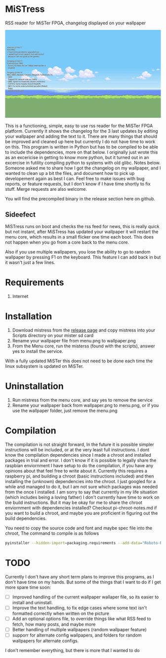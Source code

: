 # MiSTress
RSS reader for MiSTer FPGA, changelog displayed on your wallpaper

![](demo.png)

This is a functioning, simple, easy to use rss reader for the MiSTer FPGA platform. Currently it shows the changelog for the 3 last updates by editing your wallpaper and adding the text to it. There are many things that should be improved and cleaned up here but currently I do not have time to work on this. This program is written in Python but has to be compiled to be able to include the dependencies, more on that below. I originally just wrote this as an excericise in getting to know more python, but it turned out in an excercise in futility compiling python to systems with old glibc. Notes below. Someone asked me to share how I got the changelog on my wallpaper, and I wanted to clean up a bit the files, and document how to pick up developement again as best I can. Feel free to make issues with bug reports, or feature requests, but I don't know if I have time shortly to fix stuff. Merge requests are also welcome.

You will find the precompiled binary in the release section here on github.

## Sideefect

MiSTress runs on boot and checks the rss feed for news, this is really quick but not instant, after MiSTress has updated your wallpaper it will restart the menu core, which results in a small flicker one time each boot. This does not happen when you go from a core back to the menu core.

Also if you use multiple wallpapers, you lose the ability to go to random wallpaper by pressing F1 on the keyboard. This feature I can add back in but it wasn't just a few lines.

# Requirements

1. Internet

# Installation

1. Download mistress from the [release page](https://github.com/sigboe/MiSTress/releases/latest) and copy mistress into your Scripts directory on your mister sd card
2. Rename your wallpaper file from menu.png to wallpaper.png
3. From the Menu core, run the misterss (found with the scripts), answer yes to install the service. 

With a fully updated MiSTer this does not need to be done each time the linux subsystem is updated on MiSTer.

# Uninstallation

1. Run mistress from the menu core, and say yes to remove the service
2. Rename your wallpaper back from wallpaper.png to menu.png, or if you use the wallpaper folder, just remove the menu.png


# Compilation

The compilation is not straight forward, In the future it is possible simpler instructions will be included, or at the very least full instructions. I dont know the compilation dependencies since I made a chroot and installed packages in trial and error. I don't know if it is possible to legally share the raspbian enviornment I have setup to do the compilation, if you have any opinions about that feel free to write about it. Currently this requires a raspberry pi, and building a chroot (basic instructions included) and then installing the (unknown) dependencies into the chroot. I just googled for a while and managed to do it, but I am not sure which packages was needed from the once I installed.
I am sorry to say that currently in my life situation (which includes being a loving father) I don't currently have time to work on the build instructions. But it may be okay for me to share the chroot enviornment with dependencies installed? Checkout pi-chroot-notes.md if you want to build a chroot, and maybe you are proficient in figuring out the build dependencies.

You need to copy the source code and font and maybe spec file into the chroot, The command to compile is as follows

```bash
pyinstaller --hidden-import=packaging.requirements --add-data="Roboto-Regular.ttf:." --onefile --clean mistress.py
```

# TODO

Currently I don't have any short term plans to improve this programs, as I don't have time on my hands. But some of the things that I want to do if I get more spare time soon:

- [ ] Improved handling of the current wallpaper wallaper file, so its easier to install and uninstall.
- [ ] Improve the text handling, to fix edge cases where some text isn't formatted correctly when written on the picture
- [ ] Add an optional options file, to override things like what RSS feed to fetch, how many posts, and maybe more
- [ ] Better handling of multiple wallpapers (random wallpaper feature)
- [ ] supporr for alternate config wallpapers, and folders for random wallpapers for alternate configs.

I don't remember everything, but there is more that I wanted to do
